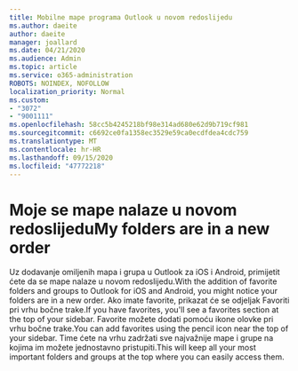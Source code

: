 ```yaml
---
title: Mobilne mape programa Outlook u novom redoslijedu
ms.author: daeite
author: daeite
manager: joallard
ms.date: 04/21/2020
ms.audience: Admin
ms.topic: article
ms.service: o365-administration
ROBOTS: NOINDEX, NOFOLLOW
localization_priority: Normal
ms.custom:
- "3072"
- "9001111"
ms.openlocfilehash: 58cc5b4245218bf98e314ad680e62d9b719cf981
ms.sourcegitcommit: c6692ce0fa1358ec3529e59ca0ecdfdea4cdc759
ms.translationtype: MT
ms.contentlocale: hr-HR
ms.lasthandoff: 09/15/2020
ms.locfileid: "47772218"
---
```

# <a name="my-folders-are-in-a-new-order"></a><span data-ttu-id="e3c73-102">Moje se mape nalaze u novom redoslijedu</span><span class="sxs-lookup"><span data-stu-id="e3c73-102">My folders are in a new order</span></span>

<span data-ttu-id="e3c73-103">Uz dodavanje omiljenih mapa i grupa u Outlook za iOS i Android, primijetit ćete da se mape nalaze u novom redoslijedu.</span><span class="sxs-lookup"><span data-stu-id="e3c73-103">With the addition of favorite folders and groups to Outlook for iOS and Android, you might notice your folders are in a new order.</span></span> <span data-ttu-id="e3c73-104">Ako imate favorite, prikazat će se odjeljak Favoriti pri vrhu bočne trake.</span><span class="sxs-lookup"><span data-stu-id="e3c73-104">If you have favorites, you'll see a favorites section at the top of your sidebar.</span></span> <span data-ttu-id="e3c73-105">Favorite možete dodati pomoću ikone olovke pri vrhu bočne trake.</span><span class="sxs-lookup"><span data-stu-id="e3c73-105">You can add favorites using the pencil icon near the top of your sidebar.</span></span> <span data-ttu-id="e3c73-106">Time ćete na vrhu zadržati sve najvažnije mape i grupe na kojima im možete jednostavno pristupiti.</span><span class="sxs-lookup"><span data-stu-id="e3c73-106">This will keep all your most important folders and groups at the top where you can easily access them.</span></span>